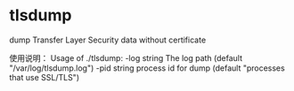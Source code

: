 # tlsdump

dump Transfer Layer Security data without certificate

使用说明：
Usage of ./tlsdump:
-log string
The log path (default "/var/log/tlsdump.log")
-pid string
process id for dump (default "processes that use SSL/TLS")
